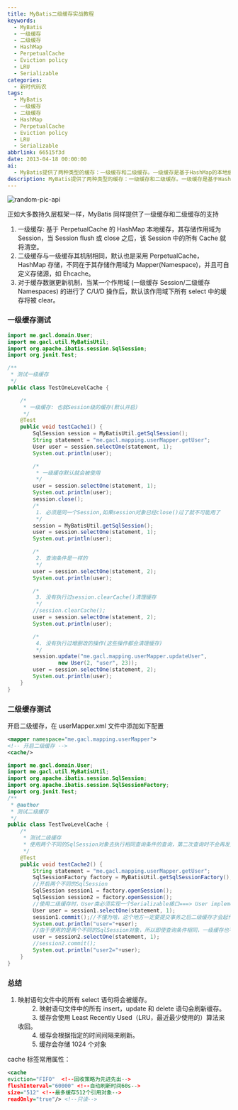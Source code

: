 ```yaml
---
title: MyBatis二级缓存实战教程
keywords:
  - MyBatis
  - 一级缓存
  - 二级缓存
  - HashMap
  - PerpetualCache
  - Eviction policy
  - LRU
  - Serializable
categories:
  - 新时代码农
tags:
  - MyBatis
  - 一级缓存
  - 二级缓存
  - HashMap
  - PerpetualCache
  - Eviction policy
  - LRU
  - Serializable
abbrlink: 66515f3d
date: 2013-04-18 00:00:00
ai:
  - MyBatis提供了两种类型的缓存：一级缓存和二级缓存。一级缓存是基于HashMap的本地缓存，作用域为Session。二级缓存也是基于HashMap存储，但作用域为Mapper(Namespace)，并支持自定义存储源如Ehcache。当执行C/U/D操作时，相应的作用域下的缓存会被清空。测试代码展示了如何使用MyBatis的一级和二级缓存。一级缓存默认开启且只能在同一Session中使用相同条件查询时生效。二级缓存需要配置并在User类中实现Serializable接口，支持跨SqlSession的数据共享。总结中还介绍了cache标签的常用属性，如回收策略、自动刷新时间、最大缓存大小等。
description: MyBatis提供了两种类型的缓存：一级缓存和二级缓存。一级缓存是基于HashMap的本地缓存，作用域为Session。二级缓存也是基于HashMap存储，但作用域为Mapper(Namespace)，并支持自定义存储源如Ehcache。当执行C/U/D操作时，相应的作用域下的缓存会被清空。测试代码展示了如何使用MyBatis的一级和二级缓存。一级缓存默认开启且只能在同一Session中使用相同条件查询时生效。二级缓存需要配置并在User类中实现Serializable接口，支持跨SqlSession的数据共享。总结中还介绍了cache标签的常用属性，如回收策略、自动刷新时间、最大缓存大小等。
---
```


<!-- markdownlint-disable-next-line MD033 -->
<meta name="referrer" content="no-referrer"/>

![random-pic-api](https://api.dong4j.ink:1024/cover?spm={{spm}})

正如大多数持久层框架一样，MyBatis 同样提供了一级缓存和二级缓存的支持

1. 一级缓存: 基于 PerpetualCache 的 HashMap 本地缓存，其存储作用域为 Session，当 Session flush 或 close 之后，该 Session 中的所有 Cache 就将清空。
2. 二级缓存与一级缓存其机制相同，默认也是采用 PerpetualCache，HashMap 存储，不同在于其存储作用域为 Mapper(Namespace)，并且可自定义存储源，如 Ehcache。
3. 对于缓存数据更新机制，当某一个作用域 (一级缓存 Session/二级缓存 Namespaces) 的进行了 C/U/D 操作后，默认该作用域下所有 select 中的缓存将被 clear。

### 一级缓存测试

```java
import me.gacl.domain.User;
import me.gacl.util.MyBatisUtil;
import org.apache.ibatis.session.SqlSession;
import org.junit.Test;

/**
 * 测试一级缓存
 */
public class TestOneLevelCache {

    /*
     * 一级缓存: 也就Session级的缓存(默认开启)
     */
    @Test
    public void testCache1() {
        SqlSession session = MyBatisUtil.getSqlSession();
        String statement = "me.gacl.mapping.userMapper.getUser";
        User user = session.selectOne(statement, 1);
        System.out.println(user);

        /*
         * 一级缓存默认就会被使用
         */
        user = session.selectOne(statement, 1);
        System.out.println(user);
        session.close();
        /*
         1. 必须是同一个Session,如果session对象已经close()过了就不可能用了
         */
        session = MyBatisUtil.getSqlSession();
        user = session.selectOne(statement, 1);
        System.out.println(user);

        /*
         2. 查询条件是一样的
         */
        user = session.selectOne(statement, 2);
        System.out.println(user);

        /*
         3. 没有执行过session.clearCache()清理缓存
         */
        //session.clearCache();
        user = session.selectOne(statement, 2);
        System.out.println(user);

        /*
         4. 没有执行过增删改的操作(这些操作都会清理缓存)
         */
        session.update("me.gacl.mapping.userMapper.updateUser",
                new User(2, "user", 23));
        user = session.selectOne(statement, 2);
        System.out.println(user);
    }
}

```

### 二级缓存测试

开启二级缓存，在 userMapper.xml 文件中添加如下配置

```xml
<mapper namespace="me.gacl.mapping.userMapper">
<!-- 开启二级缓存 -->
<cache/>
```

```java
import me.gacl.domain.User;
import me.gacl.util.MyBatisUtil;
import org.apache.ibatis.session.SqlSession;
import org.apache.ibatis.session.SqlSessionFactory;
import org.junit.Test;
/**
 * @author
 * 测试二级缓存
 */
public class TestTwoLevelCache {
    /*
     * 测试二级缓存
     * 使用两个不同的SqlSession对象去执行相同查询条件的查询，第二次查询时不会再发送SQL语句，而是直接从缓存中取出数据
     */
    @Test
    public void testCache2() {
        String statement = "me.gacl.mapping.userMapper.getUser";
        SqlSessionFactory factory = MyBatisUtil.getSqlSessionFactory();
        //开启两个不同的SqlSession
        SqlSession session1 = factory.openSession();
        SqlSession session2 = factory.openSession();
        //使用二级缓存时，User类必须实现一个Serializable接口===> User implements Serializable
        User user = session1.selectOne(statement, 1);
        session1.commit();//不懂为啥，这个地方一定要提交事务之后二级缓存才会起作用
        System.out.println("user="+user);
        //由于使用的是两个不同的SqlSession对象，所以即使查询条件相同，一级缓存也不会开启使用
        user = session2.selectOne(statement, 1);
        //session2.commit();
        System.out.println("user2="+user);
    }
}
```

### 总结

1. 映射语句文件中的所有 select 语句将会被缓存。  
   　　 2. 映射语句文件中的所有 insert，update 和 delete 语句会刷新缓存。  
   　　 3. 缓存会使用 Least Recently Used（LRU，最近最少使用的）算法来收回。  
   　　 4. 缓存会根据指定的时间间隔来刷新。  
   　　 5. 缓存会存储 1024 个对象

cache 标签常用属性：

```xml
<cache
eviction="FIFO"  <!--回收策略为先进先出-->
flushInterval="60000" <!--自动刷新时间60s-->
size="512" <!--最多缓存512个引用对象-->
readOnly="true"/> <!--只读-->
```
